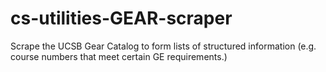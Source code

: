 cs-utilities-GEAR-scraper
=========================

Scrape the UCSB Gear Catalog to form lists of structured information (e.g. course numbers that meet certain GE requirements.)
